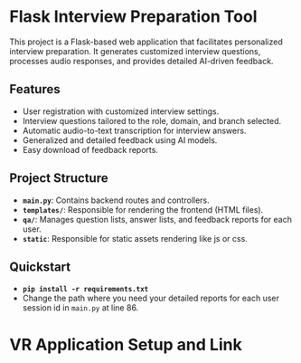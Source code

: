 # Flask Interview Preparation Tool

This project is a Flask-based web application that facilitates personalized interview preparation. It generates customized interview questions, processes audio responses, and provides detailed AI-driven feedback.

## Features
- User registration with customized interview settings.
- Interview questions tailored to the role, domain, and branch selected.
- Automatic audio-to-text transcription for interview answers.
- Generalized and detailed feedback using AI models.
- Easy download of feedback reports.

## Project Structure

- **`main.py`**: Contains backend routes and controllers.
- **`templates/`**: Responsible for rendering the frontend (HTML files).
- **`qa/`**: Manages question lists, answer lists, and feedback reports for each user.
- **`static`**: Responsible for static assets rendering like js or css.


## Quickstart

- **`pip install -r requirements.txt`**
- Change the path where you need your detailed reports for each user session id in `main.py` at line 86. 


# VR Application Setup and Link
